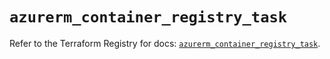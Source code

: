 # `azurerm_container_registry_task`

Refer to the Terraform Registry for docs: [`azurerm_container_registry_task`](https://registry.terraform.io/providers/hashicorp/azurerm/3.104.2/docs/resources/container_registry_task).
